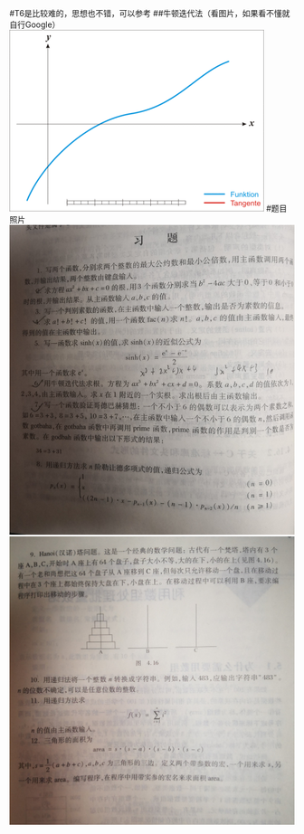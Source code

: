 #T6是比较难的，思想也不错，可以参考
##牛顿迭代法（看图片，如果看不懂就自行Google）
![image](https://github.com/yin1999/code_sharing/blob/master/school_work/%E7%AC%AC%E4%B8%80%E5%AD%A6%E6%9C%9F/4.16/IMAGE/450px-NewtonIteration_Ani.gif)
#题目照片
![image](https://github.com/yin1999/code_sharing/blob/master/school_work/%E7%AC%AC%E4%B8%80%E5%AD%A6%E6%9C%9F/4.16/IMAGE/1500734166.jpg)
![image](https://github.com/yin1999/code_sharing/blob/master/school_work/%E7%AC%AC%E4%B8%80%E5%AD%A6%E6%9C%9F/4.16/IMAGE/1804345890.jpg)
